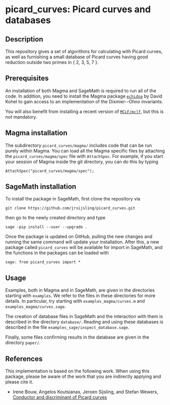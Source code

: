 # picard\_curves: Picard curves and databases

Description
--

This repository gives a set of algorithms for calculating with Picard curves, as well as furnishing a small database of Picard curves having good reduction outside two primes in { 2, 3, 5, 7 }.

Prerequisites
--
An installation of both Magma and SageMath is required to run all of the code. In addition, you need to install the Magma package [`echidna`](http://iml.univ-mrs.fr/~kohel/alg/index.html) by David Kohel to gain access to an implementation of the Dixmier--Ohno invariants.

You will also benefit from installing a recent version of [`MCLF/mclf`](https://github.com/MCLF/mclf), but this is not mandatory.

Magma installation 
--

The subdirectory `picard_curves/magma/` includes code that can be run purely within Magma. You can load all the Magma specific files by attaching the ``picard_curves/magma/spec`` file with ``AttachSpec``. For example, if you start your session of Magma inside the git directory, you can do this by typing
```
AttachSpec("picard_curves/magma/spec");
```

SageMath installation
--

To install the package in SageMath, first clone the repository via
```
git clone https://github.com/jrsijsling/picard_curves.git
```
then go to the newly created directory and type
```
sage -pip install --user --upgrade .
```
Once the package is updated on GitHub, pulling the new changes and running the same command will update your installation. After this, a new package called `picard_curves` will be available for import in SageMath, and the functions in the packages can be loaded with
```
sage: from picard_curves import *
```

Usage
--

Examples, both in Magma and in SageMath, are given in the directories starting with `examples`. We refer to the files in these directories for more details. In particular, try starting with `examples_magma/curves.m` and `examples_magma/curves.sage`.

The creation of database files in SageMath and the interaction with them is described in the directory `database/`. Reading and using these databases is described in the file `examples_sage/inspect_database.sage`.

Finally, some files confirming results in the database are given in the directory `paper/`.

References
--

This implementation is based on the following work. When using this package, please be aware of the work that you are indirectly applying and please cite it.

* Irene Bouw, Angelos Koutsianas, Jeroen Sijsling, and Stefan Wewers, [Conductor and discriminant of Picard curves](https://arxiv.org/abs/1902.09624)
